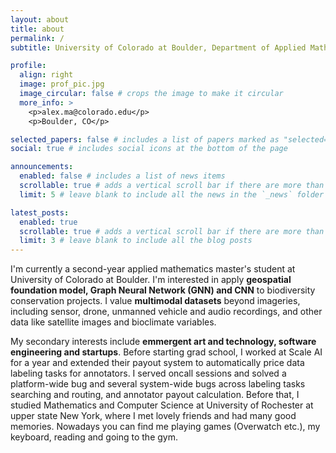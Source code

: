 ```yaml
---
layout: about
title: about
permalink: /
subtitle: University of Colorado at Boulder, Department of Applied Mathematics

profile:
  align: right
  image: prof_pic.jpg
  image_circular: false # crops the image to make it circular
  more_info: >
    <p>alex.ma@colorado.edu</p>
    <p>Boulder, CO</p>

selected_papers: false # includes a list of papers marked as "selected={true}"
social: true # includes social icons at the bottom of the page

announcements:
  enabled: false # includes a list of news items
  scrollable: true # adds a vertical scroll bar if there are more than 3 news items
  limit: 5 # leave blank to include all the news in the `_news` folder

latest_posts:
  enabled: true
  scrollable: true # adds a vertical scroll bar if there are more than 3 new posts items
  limit: 3 # leave blank to include all the blog posts
---
```


I'm currently a second-year applied mathematics master's student at University of Colorado at Boulder. I'm interested in apply **geospatial foundation model, Graph Neural Network (GNN) and CNN** to biodiversity conservation projects. I value **multimodal datasets** beyond imageries, including sensor, drone, unmanned vehicle and audio recordings, and other data like satellite images and bioclimate variables.

My secondary interests include **emmergent art and technology, software engineering and startups**. Before starting grad school, I worked at Scale AI for a year and extended their payout system to automatically price data labeling tasks for annotators. I served oncall sessions and solved a platform-wide bug and several system-wide bugs across labeling tasks searching and routing, and annotator payout calculation. Before that, I studied Mathematics and Computer Science at University of Rochester at upper state New York, where I met lovely friends and had many good memories. Nowadays you can find me playing games (Overwatch etc.), my keyboard, reading and going to the gym.
